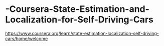 # -Coursera-State-Estimation-and-Localization-for-Self-Driving-Cars
https://www.coursera.org/learn/state-estimation-localization-self-driving-cars/home/welcome
